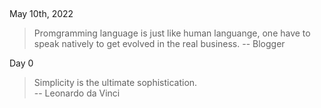 
$~$

May 10th, 2022
> Promgramming language is just like human languange, one have to speak
natively to get evolved in the real business.
-- Blogger

Day 0

> Simplicity is the ultimate sophistication.  
-- Leonardo da Vinci
